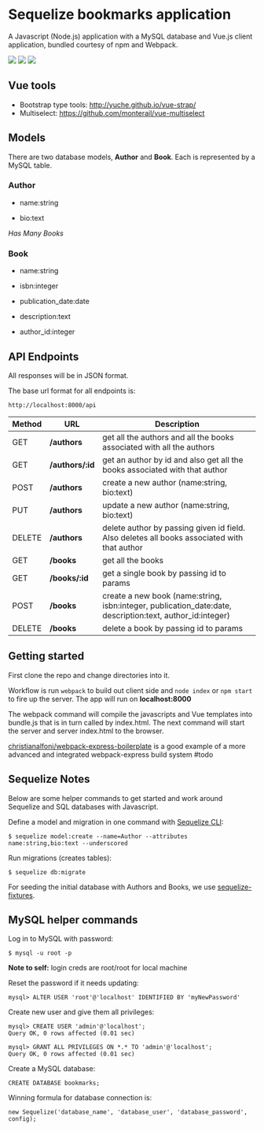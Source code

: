 # Sequelize bookmarks application

A Javascript (Node.js) application with a MySQL database and Vue.js client application, bundled courtesy of npm and Webpack.

![](http://docs.sequelizejs.com/en/v3/images/logo-small.png)
![](https://pbs.twimg.com/profile_images/713496146790977536/tZowsPX9.jpg)
![](https://avatars0.githubusercontent.com/webpack?&s=256)

## Vue tools

- Bootstrap type tools: http://yuche.github.io/vue-strap/
- Multiselect: https://github.com/monterail/vue-multiselect

## Models

There are two database models, **Author** and **Book**. Each is represented by a MySQL table.

### Author

- name:string

- bio:text

*Has Many Books*

### Book

- name:string

- isbn:integer

- publication_date:date

- description:text

- author_id:integer

## API Endpoints

All responses will be in JSON format.

The base url format for all endpoints is:

```
http://localhost:8000/api
```

| Method      | URL         | Description  |
| ------------- |-------------| -----|
| GET     | **/authors** | get all the authors and all the books associated with all the authors |
| GET | **/authors/:id** | get an author by id and also get all the books associated with that author |
| POST | **/authors** | create a new author (name:string, bio:text) |
| PUT | **/authors** | update a new author (name:string, bio:text) |
| DELETE | **/authors** | delete author by passing given id field. Also deletes all books associated with that author |
| GET | **/books** | get all the books |
| GET | **/books/:id** | get a single book by passing id to params |
| POST | **/books** | create a new book (name:string, isbn:integer, publication_date:date, description:text, author_id:integer)|
| DELETE | **/books** | delete a book by passing id to params |

## Getting started

First clone the repo and change directories into it.

Workflow is run `webpack` to build out client side and `node index` or `npm start` to fire up the server. The app will run on **localhost:8000**

The webpack command will compile the javascripts and Vue templates into bundle.js that is in turn called by index.html. The next command will start the server and server index.html to the browser.

[christianalfoni/webpack-express-boilerplate](https://github.com/christianalfoni/webpack-express-boilerplate) is a good example of a more advanced and integrated webpack-express build system #todo

## Sequelize Notes

Below are some helper commands to get started and work around Sequelize and SQL databases with Javascript.

Define a model and migration in one command with [Sequelize CLI](https://github.com/sequelize/cli):

```
$ sequelize model:create --name=Author --attributes name:string,bio:text --underscored
```

Run migrations (creates tables): 

```
$ sequelize db:migrate
```

For seeding the initial database with Authors and Books, we use [sequelize-fixtures](https://github.com/domasx2/sequelize-fixtures).

## MySQL helper commands

Log in to MySQL with password:

```
$ mysql -u root -p
```
**Note to self:** login creds are root/root for local machine

Reset the password if it needs updating:

```
mysql> ALTER USER 'root'@'localhost' IDENTIFIED BY 'myNewPassword'
```

Create new user and give them all privileges:

```
mysql> CREATE USER 'admin'@'localhost';
Query OK, 0 rows affected (0.01 sec)

mysql> GRANT ALL PRIVILEGES ON *.* TO 'admin'@'localhost';
Query OK, 0 rows affected (0.01 sec)
```

Create a MySQL database:

```
CREATE DATABASE bookmarks;
```

Winning formula for database connection is: 
```
new Sequelize('database_name', 'database_user', 'database_password', config);
```

